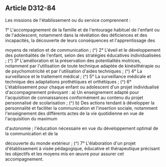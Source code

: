 ## Article D312-84

Les missions de l'établissement ou du service comprennent :

1° L'accompagnement de la famille et de l'entourage habituel de l'enfant ou de l'adolescent, notamment dans
la révélation des déficiences et des incapacités, la découverte de leurs conséquences et l'apprentissage des

moyens de relation et de communication ; (^)
2° L'éveil et le développement des potentialités de l'enfant, selon des stratégies éducatives individualisées ; (^)
3° L'amélioration et la préservation des potentialités motrices, notamment par l'utilisation de toute technique
adaptée de kinésithérapie ou de psychomotricité et par l'utilisation d'aides techniques ; (^)
4° La surveillance et le traitement médical ; (^)
5° La surveillance médicale et technique des adaptations prothétiques et orthétiques ; (^)
6° L'établissement pour chaque enfant ou adolescent d'un projet individualisé d'accompagnement prévoyant :
a) Un enseignement adapté pour l'acquisition de connaissances conformément au contenu du projet
personnalisé de scolarisation ; (^)
b) Des actions tendant à développer la personnalité et faciliter la communication et l'insertion sociale,
notamment l'enseignement des différents actes de la vie quotidienne en vue de l'acquisition du maximum


d'autonomie ; l'éducation nécessaire en vue du développement optimal de la communication et de la

découverte du monde extérieur ; (^)
7° L'élaboration d'un projet d'établissement à visée pédagogique, éducative et thérapeutique précisant les
objectifs et les moyens mis en œuvre pour assurer cet accompagnement.

